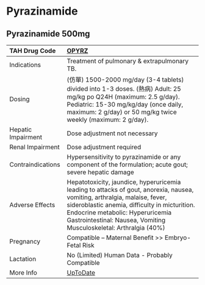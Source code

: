 # Pyrazinamide

## Pyrazinamide 500mg

| TAH Drug Code      | [OPYRZ](https://www.tahsda.org.tw/drugs/hissearch.php?drug_code=OPYRZ)                                                                                                                                                                                                               |
|:-------------------|:-------------------------------------------------------------------------------------------------------------------------------------------------------------------------------------------------------------------------------------------------------------------------------------|
| Indications        | Treatment of pulmonary & extrapulmonary TB.                                                                                                                                                                                                                                          |
| Dosing             | (仿單) 1500-2000 mg/day (3-4 tablets) divided into 1-3 doses. (熱病) Adult: 25 mg/kg po Q24H (maximum: 2.5 g/day). Pediatric: 15-30 mg/kg/day (once daily, maximum: 2 g/day) or 50 mg/kg twice weekly (maximum: 2 g/day).                                                            |
| Hepatic Impairment | Dose adjustment not necessary                                                                                                                                                                                                                                                        |
| Renal Impairment   | Dose adjustment required                                                                                                                                                                                                                                                             |
| Contraindications  | Hypersensitivity to pyrazinamide or any component of the formulation; acute gout; severe hepatic damage                                                                                                                                                                              |
| Adverse Effects    | Hepatotoxicity, jaundice, hyperuricemia leading to attacks of gout, anorexia, nausea, vomiting, arthralgia, malaise, fever, sideroblastic anemia, difficulty in micturition. Endocrine metabolic: Hyperuricemia Gastrointestinal: Nausea, Vomiting Musculoskeletal: Arthralgia (40%) |
| Pregnancy          | Compatible – Maternal Benefit >> Embryo-Fetal Risk                                                                                                                                                                                                                                   |
| Lactation          | No (Limited) Human Data - Probably Compatible                                                                                                                                                                                                                                        |
| More Info          | [UpToDate](https://www.uptodate.com/contents/pyrazinamide-drug-information)                                                                                                                                                                                                          |

